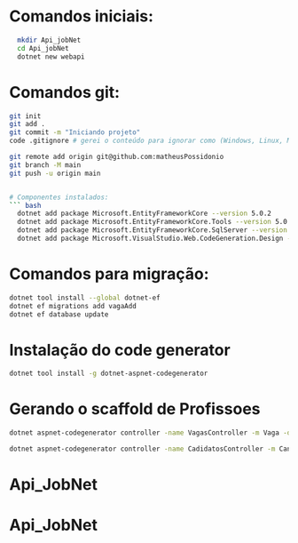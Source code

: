 
# Comandos iniciais:
``` bash
  mkdir Api_jobNet
  cd Api_jobNet
  dotnet new webapi
```

# Comandos git:
``` bash
git init
git add .
git commit -m "Iniciando projeto"
code .gitignore # gerei o conteúdo para ignorar como (Windows, Linux, Mac, DotnetCore, VisualStudioCore) no link: https://www.toptal.com/developers/gitignore

git remote add origin git@github.com:matheusPossidonio
git branch -M main
git push -u origin main


# Componentes instalados:
``` bash
  dotnet add package Microsoft.EntityFrameworkCore --version 5.0.2
  dotnet add package Microsoft.EntityFrameworkCore.Tools --version 5.0.2
  dotnet add package Microsoft.EntityFrameworkCore.SqlServer --version 5.0.2
  dotnet add package Microsoft.VisualStudio.Web.CodeGeneration.Design --version 5.0.2
```

# Comandos para migração:
``` bash
dotnet tool install --global dotnet-ef
dotnet ef migrations add vagaAdd
dotnet ef database update
```

# Instalação do code generator
``` bash
dotnet tool install -g dotnet-aspnet-codegenerator
```

# Gerando o scaffold de Profissoes
``` bash
dotnet aspnet-codegenerator controller -name VagasController -m Vaga -dc DbContexto --relativeFolderPath Controllers

dotnet aspnet-codegenerator controller -name CadidatosController -m Candidato -dc DbContexto --relativeFolderPath Controllers

```
# Api_JobNet

# Api_JobNet

